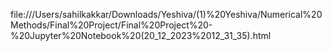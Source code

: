 file:///Users/sahilkakkar/Downloads/Yeshiva/(1)%20Yeshiva/Numerical%20Methods/Final%20Project/Final%20Project%20-%20Jupyter%20Notebook%20(20_12_2023%2012_31_35).html
